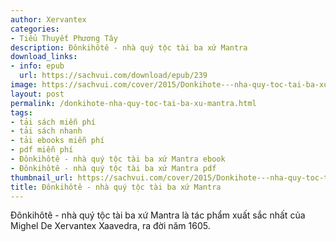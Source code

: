 ```yaml
---
author: Xervantex
categories:
- Tiểu Thuyết Phương Tây
description: Đônkihôtê - nhà quý tộc tài ba xứ Mantra
download_links:
- info: epub
  url: https://sachvui.com/download/epub/239
image: https://sachvui.com/cover/2015/Donkihote---nha-quy-toc-tai-ba-xu-Mantra.jpg
layout: post
permalink: /donkihote-nha-quy-toc-tai-ba-xu-mantra.html
tags:
- tải sách miễn phí
- tải sách nhanh
- tải ebooks miễn phí
- pdf miễn phí
- Đônkihôtê - nhà quý tộc tài ba xứ Mantra ebook
- Đônkihôtê - nhà quý tộc tài ba xứ Mantra pdf
thumbnail_url: https://sachvui.com/cover/2015/Donkihote---nha-quy-toc-tai-ba-xu-Mantra.jpg
title: Đônkihôtê - nhà quý tộc tài ba xứ Mantra
---
```


 <div class="item-desc text-justify"> Đônkihôtê - nhà quý tộc tài ba xứ Mantra là tác phẩm xuất sắc nhất của Mighel De Xervantex Xaavedra, ra đời năm 1605. </div>